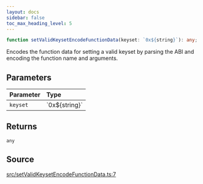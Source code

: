 ```yaml
---
layout: docs
sidebar: false
toc_max_heading_level: 5
---
```


```ts
function setValidKeysetEncodeFunctionData(keyset: `0x${string}`): any;
```

Encodes the function data for setting a valid keyset by parsing the ABI and
encoding the function name and arguments.

## Parameters

| Parameter | Type              |
| :-------- | :---------------- |
| `keyset`  | \`0x$\{string\}\` |

## Returns

`any`

## Source

[src/setValidKeysetEncodeFunctionData.ts:7](https://github.com/OffchainLabs/arbitrum-orbit-sdk/blob/9d5595a042e42f7d6b9af10a84816c98ea30f330/src/setValidKeysetEncodeFunctionData.ts#L7)
